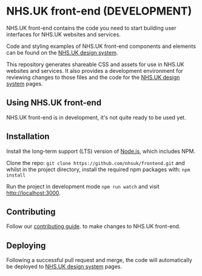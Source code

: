 # NHS.UK front-end (DEVELOPMENT)

NHS.UK front-end contains the code you need to start building user interfaces for NHS.UK websites and services.

Code and styling examples of NHS.UK front-end components and elements can be found on the <a href="https://nhsuk-redesign.azurewebsites.net">NHS.UK design system</a>.

This repository generates shareable CSS and assets for use in NHS.UK websites and services. It also provides a development environment for reviewing changes to those files and the code for the <a href="https://nhsuk-redesign.azurewebsites.net">NHS.UK design system</a> pages.

## Using NHS.UK front-end

NHS.UK front-end is in development, it's not quite ready to be used yet.

## Installation

Install the long-term support (LTS) version of <a href="https://nodejs.org/en/">Node.js</a>, which includes NPM.

Clone the repo: `git clone https://github.com/nhsuk/frontend.git` and whilst in the project directory, install the required npm packages with: `npm install`

Run the project in development mode `npm run watch` and visit <a href="http://localhost:3000">http://localhost:3000</a>.

## Contributing

Follow our [contributing guide](https://github.com/nhsuk/frontend/blob/refactor/contributing-guidelines/.github/CONTRIBUTING.md). to make changes to NHS.UK front-end.

## Deploying

Following a successful pull request and merge, the code will automatically be deployed to <a href="https://nhsuk-redesign.azurewebsites.net">NHS.UK design system</a> pages.





